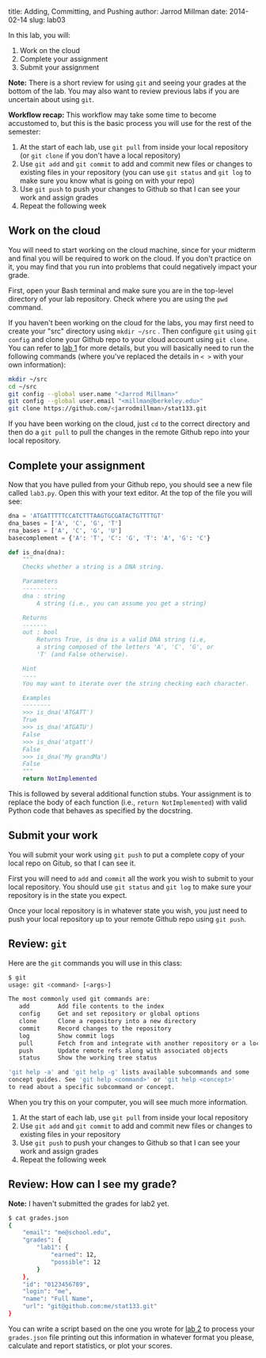 title: Adding, Committing, and Pushing
author: Jarrod Millman
date: 2014-02-14
slug: lab03

In this lab, you will:

1. Work on the cloud
2. Complete your assignment
3. Submit your assignment

**Note:**  There is a short review for using `git` and seeing your
grades at the bottom of the lab.  You may also want to review previous
labs if you are uncertain about using `git`.

**Workflow recap:** This workflow may take some time to become accustomed
to, but this is the basic process you will use for the rest of the
semester:

1. At the start of each lab, use `git pull` from inside your local
   repository (or `git clone` if you don't have a local repository)
2. Use `git add` and `git commit` to add and commit new files or changes
   to existing files in your repository (you can use `git status`
   and `git log` to make sure you know what is going on with your
   repo)
3. Use `git push` to push your changes to Github so that I can see your
   work and assign grades
4. Repeat the following week

## Work on the cloud

You will need to start working on the cloud machine, since for your
midterm and final you will be required to work on the cloud.  If you don't
practice on it, you may find that you run into problems that could
negatively impact your grade.

First, open your Bash terminal and make sure you are in the top-level
directory of your lab repository.  Check where you are using the `pwd`
command. 

If you haven't been working on the cloud for the labs, you may first need
to create your "src" directory using `mkdir ~/src` .  Then configure
`git` using `git config` and clone your Github repo to your cloud account
using `git clone`.  You can refer to  [lab 1](lab01) for more details, but
you will basically need to run the following commands (where you've
replaced the details in `< >` with your own information):

```bash
mkdir ~/src
cd ~/src
git config --global user.name "<Jarrod Millman>"
git config --global user.email "<millman@berkeley.edu>"
git clone https://github.com/<jarrodmillman>/stat133.git 
``` 

If you have been working on the cloud, just `cd` to the correct directory
and then do a `git pull` to pull the changes in the remote Github repo
into your local repository.

## Complete your assignment

Now that you have pulled from your Github repo, you should see a
new file called `lab3.py`.  Open this with your text editor.  At
the top of the file you will see:

```python
dna = 'ATGATTTTTCCATCTTTAAGTGCGATACTGTTTTGT'
dna_bases = ['A', 'C', 'G', 'T']
rna_bases = ['A', 'C', 'G', 'U']
basecomplement = {'A': 'T', 'C': 'G', 'T': 'A', 'G': 'C'}

def is_dna(dna):
    """
    Checks whether a string is a DNA string.

    Parameters
    ----------
    dna : string
        A string (i.e., you can assume you get a string)

    Returns
    -------
    out : bool
        Returns True, is dna is a valid DNA string (i.e,
        a string composed of the letters 'A', 'C', 'G', or
        'T' (and False otherwise).

    Hint
    ----
    You may want to iterate over the string checking each character.

    Examples
    --------
    >>> is_dna('ATGATT')
    True
    >>> is_dna('ATGATU')
    False
    >>> is_dna('atgatt')
    False
    >>> is_dna('My grandMa')
    False
    """
    return NotImplemented
```

This is followed by several additional function stubs.  Your assignment
is to replace the body of each function (i.e., `return NotImplemented`)
with valid Python code that behaves as specified by the docstring.

## Submit your work

You will submit your work using `git push` to put a complete
copy of your local repo on Gitub, so that I can see it.

First you will need to `add` and `commit` all the work you
wish to submit to your local repository.  You should use
`git status` and `git log` to make sure your repository is in
the state you expect.

Once your local repository is in whatever state you wish,
you just need to push your local repository up to your remote
Github repo using `git push`.

## Review:  `git`

Here are the `git` commands you will use in this class:

```bash
$ git
usage: git <command> [<args>]

The most commonly used git commands are:
   add        Add file contents to the index
   config     Get and set repository or global options
   clone      Clone a repository into a new directory   
   commit     Record changes to the repository
   log        Show commit logs
   pull       Fetch from and integrate with another repository or a local branch
   push       Update remote refs along with associated objects
   status     Show the working tree status

'git help -a' and 'git help -g' lists available subcommands and some
concept guides. See 'git help <command>' or 'git help <concept>'
to read about a specific subcommand or concept.
```

When you try this on your computer, you will see much more information.

1. At the start of each lab, use `git pull` from inside your local repository
2. Use `git add` and `git commit` to add and commit new files or changes
   to existing files in your repository
3. Use `git push` to push your changes to Github so that I can see your
   work and assign grades
4. Repeat the following week

## Review:  How can I see my grade?

**Note:** I haven't submitted the grades for lab2 yet.

```bash
$ cat grades.json 
{
    "email": "me@school.edu", 
    "grades": {
        "lab1": {
            "earned": 12, 
            "possible": 12
        }
    }, 
    "id": "0123456789", 
    "login": "me", 
    "name": "Full Name", 
    "url": "git@github.com:me/stat133.git"
}
```

You can write a script based on the one you  wrote for [lab 2](lab02) to
process your `grades.json` file printing out this information in whatever
format you please, calculate and report statistics, or plot your scores.
